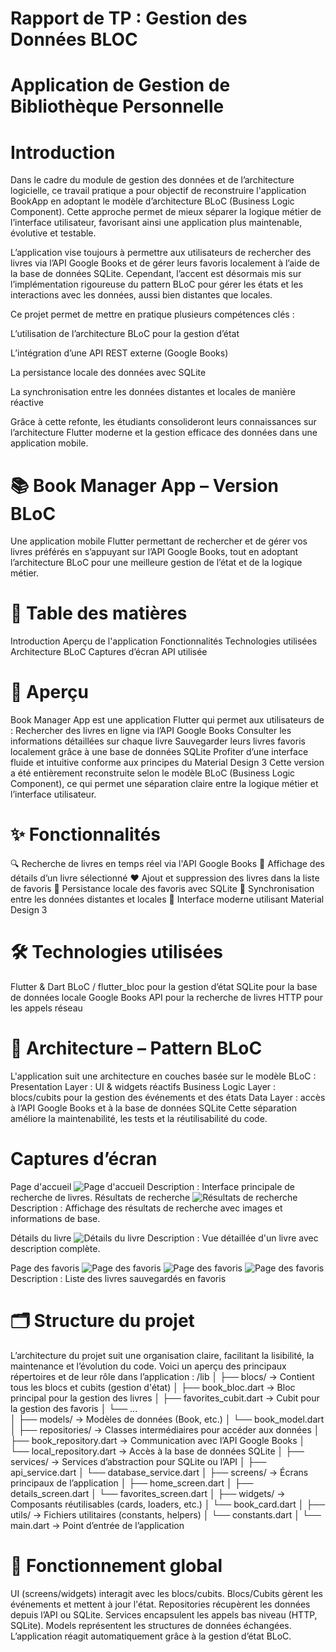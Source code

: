 # Rapport de TP : Gestion des Données BLOC 
# Application de Gestion de Bibliothèque Personnelle
# Introduction

Dans le cadre du module de gestion des données et de l’architecture logicielle, ce travail pratique a pour objectif de reconstruire l'application BookApp en adoptant le modèle d’architecture BLoC (Business Logic Component). Cette approche permet de mieux séparer la logique métier de l’interface utilisateur, favorisant ainsi une application plus maintenable, évolutive et testable.

L’application vise toujours à permettre aux utilisateurs de rechercher des livres via l’API Google Books et de gérer leurs favoris localement à l’aide de la base de données SQLite. Cependant, l’accent est désormais mis sur l’implémentation rigoureuse du pattern BLoC pour gérer les états et les interactions avec les données, aussi bien distantes que locales.

Ce projet permet de mettre en pratique plusieurs compétences clés :

L’utilisation de l’architecture BLoC pour la gestion d’état

L’intégration d’une API REST externe (Google Books)

La persistance locale des données avec SQLite

La synchronisation entre les données distantes et locales de manière réactive

Grâce à cette refonte, les étudiants consolideront leurs connaissances sur l’architecture Flutter moderne et la gestion efficace des données dans une application mobile.
 # 📚 Book Manager App – Version BLoC
Une application mobile Flutter permettant de rechercher et de gérer vos livres préférés en s’appuyant sur l’API Google Books, tout en adoptant l’architecture BLoC pour une meilleure gestion de l’état et de la logique métier.
# 📄 Table des matières
Introduction
Aperçu de l'application
Fonctionnalités
Technologies utilisées
Architecture BLoC
Captures d’écran
API utilisée
# 🧩 Aperçu
Book Manager App est une application Flutter qui permet aux utilisateurs de :
Rechercher des livres en ligne via l’API Google Books
Consulter les informations détaillées sur chaque livre
Sauvegarder leurs livres favoris localement grâce à une base de données SQLite
Profiter d’une interface fluide et intuitive conforme aux principes du Material Design 3
Cette version a été entièrement reconstruite selon le modèle BLoC (Business Logic Component), ce qui permet une séparation claire entre la logique métier et l’interface utilisateur.
# ✨ Fonctionnalités
🔍 Recherche de livres en temps réel via l'API Google Books
📖 Affichage des détails d’un livre sélectionné
❤️ Ajout et suppression des livres dans la liste de favoris
💾 Persistance locale des favoris avec SQLite
🔄 Synchronisation entre les données distantes et locales
🎨 Interface moderne utilisant Material Design 3
# 🛠️ Technologies utilisées
Flutter & Dart
BLoC / flutter_bloc pour la gestion d’état
SQLite pour la base de données locale
Google Books API pour la recherche de livres
HTTP pour les appels réseau
# 🧱 Architecture – Pattern BLoC
L'application suit une architecture en couches basée sur le modèle BLoC :
Presentation Layer : UI & widgets réactifs
Business Logic Layer : blocs/cubits pour la gestion des événements et des états
Data Layer : accès à l’API Google Books et à la base de données SQLite
Cette séparation améliore la maintenabilité, les tests et la réutilisabilité du code.
# Captures d’écran
Page d'accueil
![Page d'accueil](img\screenshot\book_1.png)
Description : Interface principale de recherche de livres.
Résultats de recherche
![Résultats de recherche](img\screenshot\book_2.png)
Description : Affichage des résultats de recherche avec images et informations de base.

Détails du livre
![Détails du livre](img\screenshot\book_3.png)
Description : Vue détaillée d'un livre avec description complète.

Page des favoris
![Page des favoris](img\screenshot\book_4.png)
![Page des favoris](img\screenshot\book_5.png)
![Page des favoris](img\screenshot\book_6.png)
Description : Liste des livres sauvegardés en favoris
 # 🗂️ Structure du projet
L’architecture du projet suit une organisation claire, facilitant la lisibilité, la maintenance et l’évolution du code. Voici un aperçu des principaux répertoires et de leur rôle dans l’application :
/lib
│
├── blocs/                 → Contient tous les blocs et cubits (gestion d'état)
│   ├── book_bloc.dart         → Bloc principal pour la gestion des livres
│   ├── favorites_cubit.dart   → Cubit pour la gestion des favoris
│   └── ...                   
│
├── models/                → Modèles de données (Book, etc.)
│   └── book_model.dart
│
├── repositories/          → Classes intermédiaires pour accéder aux données
│   ├── book_repository.dart   → Communication avec l’API Google Books
│   └── local_repository.dart → Accès à la base de données SQLite
│
├── services/              → Services d’abstraction pour SQLite ou l’API
│   ├── api_service.dart
│   └── database_service.dart
│
├── screens/               → Écrans principaux de l’application
│   ├── home_screen.dart
│   ├── details_screen.dart
│   └── favorites_screen.dart
│
├── widgets/               → Composants réutilisables (cards, loaders, etc.)
│   └── book_card.dart
│
├── utils/                 → Fichiers utilitaires (constants, helpers)
│   └── constants.dart
│
└── main.dart              → Point d’entrée de l’application
# 🔄 Fonctionnement global
UI (screens/widgets) interagit avec les blocs/cubits.
Blocs/Cubits gèrent les événements et mettent à jour l'état.
Repositories récupèrent les données depuis l’API ou SQLite.
Services encapsulent les appels bas niveau (HTTP, SQLite).
Models représentent les structures de données échangées.
L’application réagit automatiquement grâce à la gestion d’état BLoC.
<!-- Dernière modification : 3 juin 2025 -->

